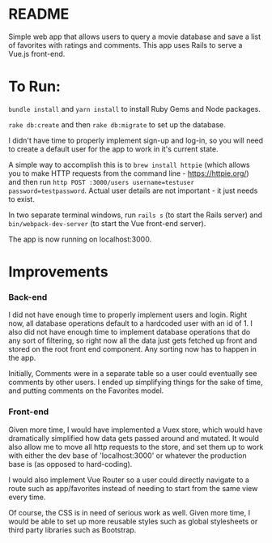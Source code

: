 # README

Simple web app that allows users to query a movie database and save a list of favorites with ratings and comments. This app uses Rails to serve a Vue.js front-end.

# To Run:

`bundle install` and `yarn install` to install Ruby Gems and Node packages.

`rake db:create` and then `rake db:migrate` to set up the database.

I didn't have time to properly implement sign-up and log-in, so you will need to create a default user for the app to work in it's current state.

A simple way to accomplish this is to `brew install httpie` (which allows you to make HTTP requests from the command line - https://httpie.org/) and then run `http POST :3000/users username=testuser password=testpassword`. Actual user details are not important - it just needs to exist.

In two separate terminal windows, run `rails s` (to start the Rails server) and `bin/webpack-dev-server` (to start the Vue front-end server).

The app is now running on localhost:3000.


# Improvements

### Back-end

I did not have enough time to properly implement users and login. Right now, all database operations default to a hardcoded user with an id of 1. I also did not have enough time to implement database operations that do any sort of filtering, so right now all the data just gets fetched up front and stored on the root front end component. Any sorting now has to happen in the app.

Initially, Comments were in a separate table so a user could eventually see comments by other users. I ended up simplifying things for the sake of time, and putting comments on the Favorites model.  

### Front-end

Given more time, I would have implemented a Vuex store, which would have dramatically simplified how data gets passed around and mutated. It would also allow me to move all http requests to the store, and set them up to work with either the dev base of 'localhost:3000' or whatever the production base is (as opposed to hard-coding).

I would also implement Vue Router so a user could directly navigate to a route such as app/favorites instead of needing to start from the same view every time.

Of course, the CSS is in need of serious work as well. Given more time, I would be able to set up more reusable styles such as global stylesheets or third party libraries such as Bootstrap.

